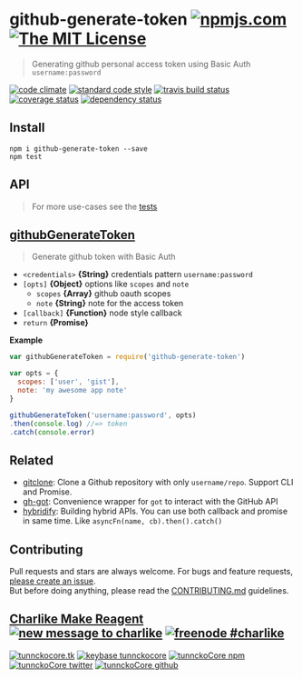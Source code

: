 # github-generate-token [![npmjs.com][npmjs-img]][npmjs-url] [![The MIT License][license-img]][license-url] 

> Generating github personal access token using Basic Auth `username:password`

[![code climate][codeclimate-img]][codeclimate-url] [![standard code style][standard-img]][standard-url] [![travis build status][travis-img]][travis-url] [![coverage status][coveralls-img]][coveralls-url] [![dependency status][david-img]][david-url]


## Install
```
npm i github-generate-token --save
npm test
```


## API
> For more use-cases see the [tests](./test.js)

## [githubGenerateToken](./index.js#L40)
> Generate github token with Basic Auth

- `<credentials>` **{String}** credentials pattern `username:password`
- `[opts]` **{Object}** options like `scopes` and `note`
  + `scopes` **{Array}** github oauth scopes
  + `note` **{String}** note for the access token
- `[callback]` **{Function}** node style callback
- `return` **{Promise}**

**Example**
```js
var githubGenerateToken = require('github-generate-token')

var opts = {
  scopes: ['user', 'gist'],
  note: 'my awesome app note'
}

githubGenerateToken('username:password', opts)
.then(console.log) //=> token
.catch(console.error)
```


## Related
- [gitclone](https://github.com/tunnckoCore/gitclone): Clone a Github repository with only `username/repo`. Support CLI and Promise.
- [gh-got](https://github.com/sindresorhus/gh-got): Convenience wrapper for `got` to interact with the GitHub API
- [hybridify](https://github.com/hybridables/hybridify): Building hybrid APIs. You can use both callback and promise in same time.  Like `asyncFn(name, cb).then().catch()`


## Contributing

Pull requests and stars are always welcome. For bugs and feature requests, [please create an issue](https://github.com/tunnckoCore/github-generate-token/issues/new).  
But before doing anything, please read the [CONTRIBUTING.md](./CONTRIBUTING.md) guidelines.


## [Charlike Make Reagent](http://j.mp/1stW47C) [![new message to charlike][new-message-img]][new-message-url] [![freenode #charlike][freenode-img]][freenode-url]

[![tunnckocore.tk][author-www-img]][author-www-url] [![keybase tunnckocore][keybase-img]][keybase-url] [![tunnckoCore npm][author-npm-img]][author-npm-url] [![tunnckoCore twitter][author-twitter-img]][author-twitter-url] [![tunnckoCore github][author-github-img]][author-github-url]


[npmjs-url]: https://www.npmjs.com/package/github-generate-token
[npmjs-img]: https://img.shields.io/npm/v/github-generate-token.svg?label=github-generate-token

[license-url]: https://github.com/tunnckoCore/github-generate-token/blob/master/LICENSE.md
[license-img]: https://img.shields.io/badge/license-MIT-blue.svg


[codeclimate-url]: https://codeclimate.com/github/tunnckoCore/github-generate-token
[codeclimate-img]: https://img.shields.io/codeclimate/github/tunnckoCore/github-generate-token.svg

[travis-url]: https://travis-ci.org/tunnckoCore/github-generate-token
[travis-img]: https://img.shields.io/travis/tunnckoCore/github-generate-token.svg

[coveralls-url]: https://coveralls.io/r/tunnckoCore/github-generate-token
[coveralls-img]: https://img.shields.io/coveralls/tunnckoCore/github-generate-token.svg

[david-url]: https://david-dm.org/tunnckoCore/github-generate-token
[david-img]: https://img.shields.io/david/tunnckoCore/github-generate-token.svg

[standard-url]: https://github.com/feross/standard
[standard-img]: https://img.shields.io/badge/code%20style-standard-brightgreen.svg


[author-www-url]: http://www.tunnckocore.tk
[author-www-img]: https://img.shields.io/badge/www-tunnckocore.tk-fe7d37.svg

[keybase-url]: https://keybase.io/tunnckocore
[keybase-img]: https://img.shields.io/badge/keybase-tunnckocore-8a7967.svg

[author-npm-url]: https://www.npmjs.com/~tunnckocore
[author-npm-img]: https://img.shields.io/badge/npm-~tunnckocore-cb3837.svg

[author-twitter-url]: https://twitter.com/tunnckoCore
[author-twitter-img]: https://img.shields.io/badge/twitter-@tunnckoCore-55acee.svg

[author-github-url]: https://github.com/tunnckoCore
[author-github-img]: https://img.shields.io/badge/github-@tunnckoCore-4183c4.svg

[freenode-url]: http://webchat.freenode.net/?channels=charlike
[freenode-img]: https://img.shields.io/badge/freenode-%23charlike-5654a4.svg

[new-message-url]: https://github.com/tunnckoCore/messages
[new-message-img]: https://img.shields.io/badge/send%20me-message-green.svg
